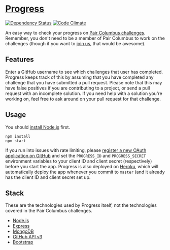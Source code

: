 # [Progress](http://challengeprogress.herokuapp.com/)
[![Dependency Status](https://gemnasium.com/paircolumbus/progress.svg)](https://gemnasium.com/paircolumbus/progress)
[![Code Climate](https://codeclimate.com/github/paircolumbus/progress/badges/gpa.svg)](https://codeclimate.com/github/paircolumbus/progress)

An easy way to check your progress on [Pair Columbus challenges](https://github.com/paircolumbus/Welcome/blob/master/ChallengeGuide.md). Remember, you don't need to be a member of Pair Columbus to work on the challenges (though if you want to [join us](http://paircolumbus.org/), that would be awesome).

## Features
Enter a GitHub username to see which challenges that user has completed. Progress keeps track of this by assuming that you have completed any challenge that you have submitted a pull request. Please note that this may have false positives if you are contributing to a project, or send a pull request with an incomplete solution. If you need help with a solution you're working on, feel free to ask around on your pull request for that challenge.

## Usage
You should [install Node.js](http://nodejs.org/download/) first.
```shell
npm install
npm start
```
If you run into issues with rate limiting, please [register a new OAuth application on GitHub](https://github.com/settings/applications/new) and set the `PROGRESS_ID` and `PROGRESS_SECRET` environment variables to your client ID and client secret (respectively) before you start the app.
Progress is also deployed on [Heroku](https://www.heroku.com/), which will automatically deploy the app whenever you commit to `master` (and it already has the client ID and client secret set up.

## Stack
These are the technologies used by Progress itself, not the technologies covered in the Pair Columbus challenges.
- [Node.js](http://nodejs.org/)
- [Express](http://expressjs.com/)
- [MongoDB](http://www.mongodb.org/)
- [GitHub API v3](https://developer.github.com/v3/)
- [Bootstrap](http://getbootstrap.com/)
